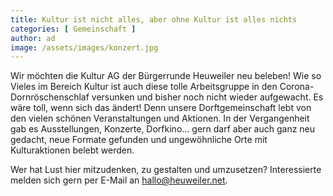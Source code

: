 ```yaml
---
title: Kultur ist nicht alles, aber ohne Kultur ist alles nichts
categories: [ Gemeinschaft ]
author: ad
image: /assets/images/konzert.jpg
---
```

Wir möchten die Kultur AG der Bürgerrunde Heuweiler neu beleben! Wie so Vieles im Bereich Kultur ist auch diese tolle Arbeitsgruppe in den Corona-Dornröschenschlaf versunken und bisher noch nicht wieder aufgewacht. Es wäre toll, wenn sich das ändert! Denn unsere Dorftgemeinschaft lebt von den vielen schönen Veranstaltungen und Aktionen. In der Vergangenheit gab es Ausstellungen, Konzerte, Dorfkino... gern darf aber auch ganz neu gedacht, neue Formate gefunden und ungewöhnliche Orte mit Kulturaktionen belebt werden.

Wer hat Lust hier mitzudenken, zu gestalten und umzusetzen? Interessierte melden sich gern per E-Mail an hallo@heuweiler.net.